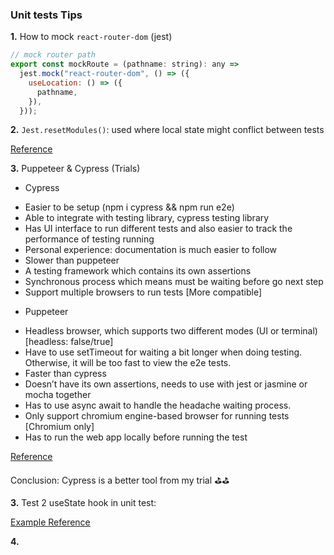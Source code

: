 ### Unit tests Tips

<b>1.</b> How to mock `react-router-dom` (jest)

```js
// mock router path
export const mockRoute = (pathname: string): any =>
  jest.mock("react-router-dom", () => ({
    useLocation: () => ({
      pathname,
    }),
  }));
```

<b>2.</b> `Jest.resetModules()`: used where local state might conflict between tests

<a href="https://jestjs.io/docs/jest-object#jestresetmodules" target="_blank">Reference</a>

<b>3.</b> Puppeteer & Cypress (Trials)

- Cypress

* Easier to be setup (npm i cypress && npm run e2e)
* Able to integrate with testing library, cypress testing library
* Has UI interface to run different tests and also easier to track the performance of testing running
* Personal experience: documentation is much easier to follow
* Slower than puppeteer
* A testing framework which contains its own assertions
* Synchronous process which means must be waiting before go next step
* Support multiple browsers to run tests [More compatible]

- Puppeteer

* Headless browser, which supports two different modes (UI or terminal) [headless: false/true]
* Have to use setTimeout for waiting a bit longer when doing testing. Otherwise, it will be too fast to view the e2e tests.
* Faster than cypress
* Doesn’t have its own assertions, needs to use with jest or jasmine or mocha together
* Has to use async await to handle the headache waiting process.
* Only support chromium engine-based browser for running tests [Chromium only]
* Has to run the web app locally before running the test

<a href="https://chercher.tech/puppeteer/puppeteer-vs-cypress" target="_blank">Reference</a>

Conclusion: Cypress is a better tool from my trial ⛳️⛳️

<b>3.</b> Test 2 useState hook in unit test:

<a href="https://stackoverflow.com/questions/57025753/how-to-set-initial-state-for-usestate-hook-in-jest-and-enzyme/71712376#71712376" target="_blank">Example Reference</a>

<b>4.</b>
